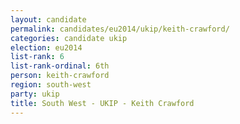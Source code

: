 ```yaml
---
layout: candidate
permalink: candidates/eu2014/ukip/keith-crawford/
categories: candidate ukip
election: eu2014
list-rank: 6
list-rank-ordinal: 6th
person: keith-crawford
region: south-west
party: ukip
title: South West - UKIP - Keith Crawford
---
```

